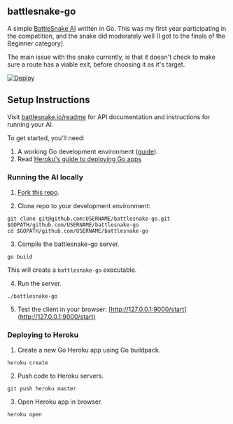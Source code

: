 ## battlesnake-go

A simple [BattleSnake AI](http://battlesnake.io) written in Go. This was my first year participating in the competition, and the snake did moderately well (I got to the finals of the Beginner category).  

The main issue with the snake currently, is that it doesn't check to make sure a route has a viable exit, before choosing it as it's target.

[![Deploy](https://www.herokucdn.com/deploy/button.png)](https://heroku.com/deploy)

## Setup Instructions

Visit [battlesnake.io/readme](http://battlesnake.io/readme) for API documentation and instructions for running your AI.

To get started, you'll need:
  1. A working Go development environment ([guide](https://golang.org/doc/install)).
  2. Read [Heroku's guide to deploying Go apps](https://devcenter.heroku.com/articles/getting-started-with-go#introduction)

### Running the AI locally

1) [Fork this repo](https://github.com/sendwithus/battlesnake-go/fork).

2) Clone repo to your development environment:
```
git clone git@github.com:USERNAME/battlesnake-go.git $GOPATH/github.com/USERNAME/battlesnake-go
cd $GOPATH/github.com/USERNAME/battlesnake-go
```

3) Compile the battlesnake-go server.
```
go build
```
This will create a `battlesnake-go` executable.

4) Run the server.
```
./battlesnake-go
```

5) Test the client in your browser: [http://127.0.0.1:9000/start](http://127.0.0.1:9000/start)


### Deploying to Heroku

1) Create a new Go Heroku app using Go buildpack.
```
heroku create
```

2) Push code to Heroku servers.
```
git push heroku master
```

3) Open Heroku app in browser.
```
heroku open
```

